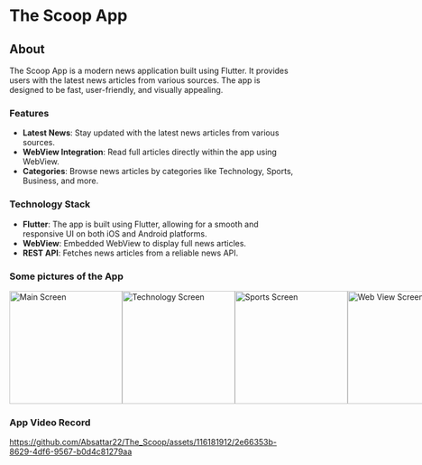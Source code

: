# The Scoop App

## About

The Scoop App is a modern news application built using Flutter. It provides users with the latest news articles from various sources. The app is designed to be fast, user-friendly, and visually appealing.

### Features

- **Latest News**: Stay updated with the latest news articles from various sources.
- **WebView Integration**: Read full articles directly within the app using WebView.
- **Categories**: Browse news articles by categories like Technology, Sports, Business, and more.

### Technology Stack

- **Flutter**: The app is built using Flutter, allowing for a smooth and responsive UI on both iOS and Android platforms.
- **WebView**: Embedded WebView to display full news articles.
- **REST API**: Fetches news articles from a reliable news API.

### Some pictures of the App
<div style="display: flex; justify-content: space-between;">
    <img src="https://github.com/Absattar22/The_Scoop/assets/116181912/6ffc664d-b3ed-466e-8dc5-ef9a25eb51a0" alt="Main Screen" width="200"/>
    <img src="https://github.com/Absattar22/The_Scoop/assets/116181912/5846179d-6f35-4e36-a89a-ed6a19d5d4b4" alt="Technology Screen" width="200"/>
    <img src="https://github.com/Absattar22/The_Scoop/assets/116181912/b3f8f8e1-abb8-4ccd-bbbc-db4e9e4f51bc" alt="Sports Screen" width="200"/>
    <img src="https://github.com/Absattar22/The_Scoop/assets/116181912/cd394619-050f-4086-aee4-78298f0da307" alt="Web View Screen" width="200"/>
</div>

### App Video Record


https://github.com/Absattar22/The_Scoop/assets/116181912/2e66353b-8629-4df6-9567-b0d4c81279aa





